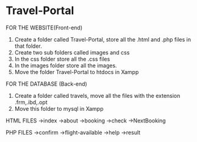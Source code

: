 # Travel-Portal
FOR THE WEBSITE(Front-end)
1. Create a folder called Travel-Portal, store all the .html and .php files in that folder.
2. Create two sub folders called images and css
3. In the css folder store all the .css files
4. In the images folder store all the images.
5. Move the folder Travel-Portal to htdocs in Xampp

FOR THE DATABASE (Back-end)
1. Create a folder called travels, move all the files with the extension .frm,.ibd,.opt
2. Move this folder to mysql in Xampp 

HTML FILES
->index
->about
->booking
->check
->NextBooking

PHP FILES
->confirm
->flight-available
->help
->result

